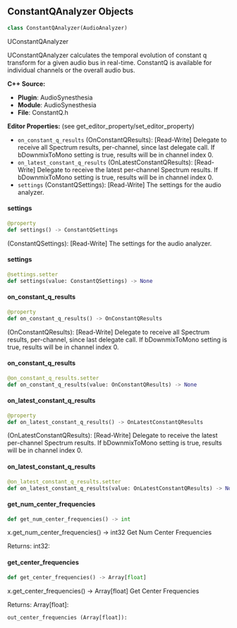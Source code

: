 ## ConstantQAnalyzer Objects

```python
class ConstantQAnalyzer(AudioAnalyzer)
```

UConstantQAnalyzer

UConstantQAnalyzer calculates the temporal evolution of constant q transform for a given
audio bus in real-time. ConstantQ is available for individual channels or the overall audio bus.

**C++ Source:**

- **Plugin**: AudioSynesthesia
- **Module**: AudioSynesthesia
- **File**: ConstantQ.h

**Editor Properties:** (see get_editor_property/set_editor_property)

- ``on_constant_q_results`` (OnConstantQResults):  [Read-Write] Delegate to receive all Spectrum results, per-channel, since last delegate call. If bDownmixToMono setting is true, results will be in channel index 0.
- ``on_latest_constant_q_results`` (OnLatestConstantQResults):  [Read-Write] Delegate to receive the latest per-channel Spectrum results. If bDownmixToMono setting is true, results will be in channel index 0.
- ``settings`` (ConstantQSettings):  [Read-Write] The settings for the audio analyzer.

<a id="unreal.ConstantQAnalyzer.settings"></a>

#### settings

```python
@property
def settings() -> ConstantQSettings
```

(ConstantQSettings):  [Read-Write] The settings for the audio analyzer.

<a id="unreal.ConstantQAnalyzer.settings"></a>

#### settings

```python
@settings.setter
def settings(value: ConstantQSettings) -> None
```

<a id="unreal.ConstantQAnalyzer.on_constant_q_results"></a>

#### on_constant_q_results

```python
@property
def on_constant_q_results() -> OnConstantQResults
```

(OnConstantQResults):  [Read-Write] Delegate to receive all Spectrum results, per-channel, since last delegate call. If bDownmixToMono setting is true, results will be in channel index 0.

<a id="unreal.ConstantQAnalyzer.on_constant_q_results"></a>

#### on_constant_q_results

```python
@on_constant_q_results.setter
def on_constant_q_results(value: OnConstantQResults) -> None
```

<a id="unreal.ConstantQAnalyzer.on_latest_constant_q_results"></a>

#### on_latest_constant_q_results

```python
@property
def on_latest_constant_q_results() -> OnLatestConstantQResults
```

(OnLatestConstantQResults):  [Read-Write] Delegate to receive the latest per-channel Spectrum results. If bDownmixToMono setting is true, results will be in channel index 0.

<a id="unreal.ConstantQAnalyzer.on_latest_constant_q_results"></a>

#### on_latest_constant_q_results

```python
@on_latest_constant_q_results.setter
def on_latest_constant_q_results(value: OnLatestConstantQResults) -> None
```

<a id="unreal.ConstantQAnalyzer.get_num_center_frequencies"></a>

#### get_num_center_frequencies

```python
def get_num_center_frequencies() -> int
```

x.get_num_center_frequencies() -> int32
Get Num Center Frequencies

Returns:
    int32:

<a id="unreal.ConstantQAnalyzer.get_center_frequencies"></a>

#### get_center_frequencies

```python
def get_center_frequencies() -> Array[float]
```

x.get_center_frequencies() -> Array[float]
Get Center Frequencies

Returns:
    Array[float]: 

    out_center_frequencies (Array[float]):

<a id="unreal.ConstantQNRTSettings"></a>